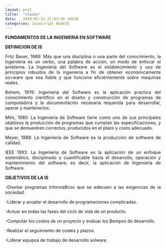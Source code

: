 ```yaml
---
layout: post
title:  "clases"
date:   2019-03-23 21:03:36 +0530
categories: Javascript NodeJS
---
```

**FUNDAMENTOS DE LA INGENIERIA EN SOFTWARE**

**DEFINICION DE IS**


<P ALIGN="justify"> Fritz Bauer, 1969: Más que una disciplina o una parte del conocimiento, 
la Ingeniería es un verbo, una palabra de acción, un modo de enfocar el problema.
La Ingeniería del Software es el establecimiento y uso de principios robustos de 
la ingeniería a fin de obtener económicamente so=ware que sea fiable y que 
funcione eficientemente sobre maquinas reales.
<P ALIGN="justify">
Bohem, 1976: Ingeniería del Software es la aplicación practica del 
conocimiento científico en el diseño y construcción de programas de computadora y 
la documentación necesaria requerida para desarrollar, operar y mantenerlos.
<P ALIGN="justify">
Mills, 1980: La Ingeniería de Software tiene como uno de sus principales objetivos 
la producción de programas que cumplan las especificaciones, y que se demuestren 
correctos, producidos en el plazo y costo adecuado.
<P ALIGN="justify">
Meyer, 1988: La Ingeniería de Software es la producción de software de calidad.
<P ALIGN="justify">
IEEE 1993: La Ingeniería de Software es la aplicación de un enfoque sistemático, disciplinado y cuantificable hacia el desarrollo, operación y mantenimiento del software; es decir, la aplicación de Ingeniería de Software.

<P><B>OBJETIVOS DE LA IS</B>

<P ALIGN="justify">
-Diseñar programas informáBcos que se adecúen a las exigencias de la sociedad.

-Liderar y acoplar el desarrollo de programaciones complicadas.

-Actuar en todas las fases del ciclo de vida de un producto.

-Computar los costos de un proyecto y evaluar los Bempos de desarrollo.

-Realizar el seguimiento de costes y plazos.

-Liderar equipos de trabajo de desarrollo soIware.


[jekyll-docs]: https://jekyllrb.com/docs/home
[jekyll-gh]:   https://github.com/jekyll/jekyll
[jekyll-talk]: https://talk.jekyllrb.com/
